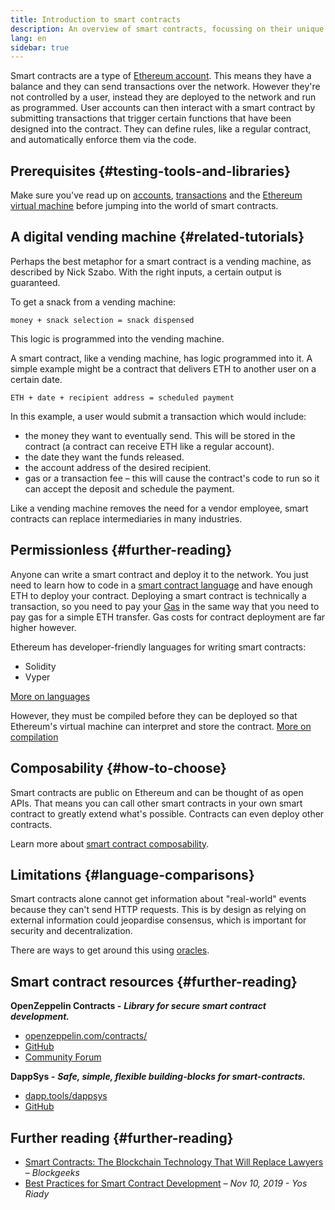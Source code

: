 ```yaml
---
title: Introduction to smart contracts
description: An overview of smart contracts, focussing on their unique characteristics and limitations.
lang: en
sidebar: true
---
```


Smart contracts are a type of [Ethereum account](/en/developers/docs/accounts/). This means they have a balance and they can send transactions over the network. However they're not controlled by a user, instead they are deployed to the network and run as programmed. User accounts can then interact with a smart contract by submitting transactions that trigger certain functions that have been designed into the contract. They can define rules, like a regular contract, and automatically enforce them via the code.

## Prerequisites {#testing-tools-and-libraries}

Make sure you've read up on [accounts](/developers/docs/accounts/), [transactions](/developers/docs/transactions/) and the [Ethereum virtual machine](/developers/docs/evm/) before jumping into the world of smart contracts.

## A digital vending machine {#related-tutorials}

Perhaps the best metaphor for a smart contract is a vending machine, as described by Nick Szabo. With the right inputs, a certain output is guaranteed.

To get a snack from a vending machine:

```
money + snack selection = snack dispensed
```

This logic is programmed into the vending machine.

A smart contract, like a vending machine, has logic programmed into it. A simple example might be a contract that delivers ETH to another user on a certain date.

```
ETH + date + recipient address = scheduled payment
```

In this example, a user would submit a transaction which would include:

- the money they want to eventually send. This will be stored in the contract (a contract can receive ETH like a regular account).
- the date they want the funds released.
- the account address of the desired recipient.
- gas or a transaction fee – this will cause the contract's code to run so it can accept the deposit and schedule the payment.

Like a vending machine removes the need for a vendor employee, smart contracts can replace intermediaries in many industries.

## Permissionless {#further-reading}

Anyone can write a smart contract and deploy it to the network. You just need to learn how to code in a [smart contract language](/en/developers/docs/smart-contracts/languages) and have enough ETH to deploy your contract. Deploying a smart contract is technically a transaction, so you need to pay your [Gas](/en/developers/docs/gas/) in the same way that you need to pay gas for a simple ETH transfer. Gas costs for contract deployment are far higher however.

Ethereum has developer-friendly languages for writing smart contracts:

- Solidity
- Vyper

[More on languages](/en/developers/smart-contracts/languages/)

However, they must be compiled before they can be deployed so that Ethereum's virtual machine can interpret and store the contract. [More on compilation](/en/developers/docs/smart-contracts/compling-smart-contracts/)

## Composability {#how-to-choose}

Smart contracts are public on Ethereum and can be thought of as open APIs. That means you can call other smart contracts in your own smart contract to greatly extend what's possible. Contracts can even deploy other contracts.

Learn more about [smart contract composability](/developers/docs/smart-contracts/composability/).

## Limitations {#language-comparisons}

Smart contracts alone cannot get information about "real-world" events because they can't send HTTP requests. This is by design as relying on external information could jeopardise consensus, which is important for security and decentralization.

There are ways to get around this using [oracles](/en/developers/docs/oracles/).

## Smart contract resources {#further-reading}

**OpenZeppelin Contracts -** **_Library for secure smart contract development._**

- [openzeppelin.com/contracts/](https://openzeppelin.com/contracts/)
- [GitHub](https://github.com/OpenZeppelin/openzeppelin-contracts)
- [Community Forum](https://forum.openzeppelin.com/c/general/16)

**DappSys -** **_Safe, simple, flexible building-blocks for smart-contracts._**

- [dapp.tools/dappsys](https://dapp.tools/dappsys/)
- [GitHub](https://github.com/dapphub/dappsys)

## Further reading {#further-reading}

- [Smart Contracts: The Blockchain Technology That Will Replace Lawyers](https://blockgeeks.com/guides/smart-contracts/) _– Blockgeeks_
- [Best Practices for Smart Contract Development](https://yos.io/2019/11/10/smart-contract-development-best-practices/) _– Nov 10, 2019 - Yos Riady_
